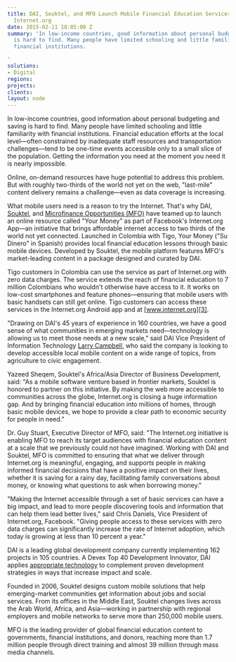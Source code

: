 ```yaml
---
title: DAI, Souktel, and MFO Launch Mobile Financial Education Services with Facebook’s
  Internet.org
date: 2015-02-11 18:05:00 Z
summary: 'In low-income countries, good information about personal budgeting and saving
  is hard to find. Many people have limited schooling and little familiarity with
  financial institutions.

'
solutions:
- Digital
regions: 
projects: 
clients: 
layout: node
---
```


In low-income countries, good information about personal budgeting and saving is hard to find. Many people have limited schooling and little familiarity with financial institutions. Financial education efforts at the local level—often constrained by inadequate staff resources and transportation challenges—tend to be one-time events accessible only to a small slice of the population. Getting the information you need at the moment you need it is nearly impossible.

Online, on-demand resources have huge potential to address this problem. But with roughly two-thirds of the world not yet on the web, "last-mile" content delivery remains a challenge—even as data coverage is increasing.

What mobile users need is a reason to try the Internet. That's why DAI, [Souktel][1], and [Microfinance Opportunities (MFO)][2] have teamed up to launch an online resource called "Your Money" as part of Facebook's Internet.org App—an initiative that brings affordable internet access to two thirds of the world not yet connected. Launched in Colombia with Tigo, Your Money ("Su Dinero" in Spanish) provides local financial education lessons through basic mobile devices. Developed by Souktel, the mobile platform features MFO's market-leading content in a package designed and curated by DAI.

Tigo customers in Colombia can use the service as part of Internet.org with zero data charges. The service extends the reach of financial education to 7 million Colombians who wouldn't otherwise have access to it. It works on low-cost smartphones and feature phones—ensuring that mobile users with basic handsets can still get online. Tigo customers can access these services in the Internet.org Android app and at [www.internet.org][3].

"Drawing on DAI's 45 years of experience in 160 countries, we have a good sense of what communities in emerging markets need—technology is allowing us to meet those needs at a new scale," said DAI Vice President of Information Technology [Larry Campbell][4], who said the company is looking to develop accessible local mobile content on a wide range of topics, from agriculture to civic engagement.

Yazeed Sheqem, Souktel's Africa/Asia Director of Business Development, said: "As a mobile software venture based in frontier markets, Souktel is honored to partner on this initiative. By making the web more accessible to communities across the globe, Internet.org is closing a huge information gap. And by bringing financial education into millions of homes, through basic mobile devices, we hope to provide a clear path to economic security for people in need."

Dr. Guy Stuart, Executive Director of MFO, said: "The Internet.org initiative is enabling MFO to reach its target audiences with financial education content at a scale that we previously could not have imagined. Working with DAI and Souktel, MFO is committed to ensuring that what we deliver through Internet.org is meaningful, engaging, and supports people in making informed financial decisions that have a positive impact on their lives, whether it is saving for a rainy day, facilitating family conversations about money, or knowing what questions to ask when borrowing money."

"Making the Internet accessible through a set of basic services can have a big impact, and lead to more people discovering tools and information that can help them lead better lives," said Chris Daniels, Vice President of Internet.org, Facebook. "Giving people access to these services with zero data charges can significantly increase the rate of Internet adoption, which today is growing at less than 10 percent a year."

DAI is a leading global development company currently implementing 162 projects in 105 countries. A Devex Top 40 Development Innovator, DAI applies [appropriate technology][5] to complement proven development strategies in ways that increase impact and scale.  

Founded in 2006, Souktel designs custom mobile solutions that help emerging-market communities get information about jobs and social services. From its offices in the Middle East, Souktel changes lives across the Arab World, Africa, and Asia—working in partnership with regional employers and mobile networks to serve more than 250,000 mobile users.

MFO is the leading provider of global financial education content to governments, financial institutions, and donors, reaching more than 1.7 million people through direct training and almost 39 million through mass media channels.

[1]: http://www.souktel.org/development
[2]: https://www.microfinanceopportunities.org/
[3]: http://www.internet.org/
[4]: /who-we-are/our-team/larry-campbell
[5]: /our-work/solutions/digital
